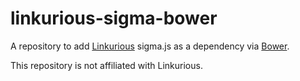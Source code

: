 # linkurious-sigma-bower

A repository to add [Linkurious](https://github.com/Linkurious/linkurious.js) sigma.js as a dependency via [Bower](https://bower.io/).

This repository is not affiliated with Linkurious.